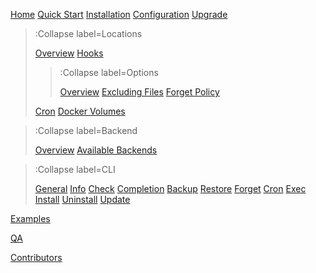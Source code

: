 [Home](/)
[Quick Start](/quick)
[Installation](/installation)
[Configuration](/config)
[Upgrade](/upgrade)

> :Collapse label=Locations
>
> [Overview](/location/overview)
> [Hooks](/location/hooks)
>
> > :Collapse label=Options
> > 
> > [Overview](/location/options)
> > [Excluding Files](/location/exclude)
> > [Forget Policy](/location/forget)
>
> [Cron](/location/cron)
> [Docker Volumes](/location/docker)

> :Collapse label=Backend
>
> [Overview](/backend/overview)
> [Available Backends](/backend/available)

> :Collapse label=CLI
>
> [General](/cli/general)
> [Info](/cli/info)
> [Check](/cli/check)
> [Completion](/cli/completion)
> [Backup](/cli/backup)
> [Restore](/cli/restore)
> [Forget](/cli/forget)
> [Cron](/cli/cron)
> [Exec](/cli/exec)
> [Install](/cli/install)
> [Uninstall](/cli/uninstall)
> [Update](/cli/update)

[Examples](/examples)

[QA](/qa)

[Contributors](/contrib)
